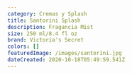 ```yaml
---
category: Cremas y Splash
title: Santorini Splash
description: Fragancia Mist
size: 250 ml/8.4 fl oz
brand: Victoria's Secret
colors: []
featuredImage: /images/santorini.jpg
dateCreated: 2020-10-18T05:49:59.541Z
---
```

